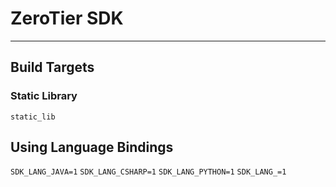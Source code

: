 ZeroTier SDK
======


***

## Build Targets
### Static Library
`static_lib`

## Using Language Bindings
`SDK_LANG_JAVA=1`
`SDK_LANG_CSHARP=1`
`SDK_LANG_PYTHON=1`
`SDK_LANG_=1`
